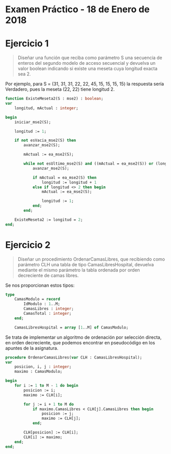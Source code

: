 <!-- TITLE: Examen Práctico - 18 de Enero de 2018 -->

# Examen Práctico - 18 de Enero de 2018

# Ejercicio 1

> Diseñar una función que reciba como parámetro S una secuencia de enteros del segundo modelo de acceso secuencial y devuelva un valor boolean indicando si existe una meseta cuya longitud exacta sea 2.

Por ejemplo, para S = (31, 31, 31, 22, 22, 45, 15, 15, 15, 15) la respuesta sería Verdadero, pues la meseta (22, 22) tiene longitud 2.

```pascal
function ExisteMeseta2(S : mse2) : boolean;
var
	longitud, mActual : integer;

begin
	iniciar_mse2(S);

	longitud := 1;

	if not esVacia_mse2(S) then
		avanzar_mse2(S);

		mActual := ea_mse2(S);

		while not esUltimo_mse2(S) and ((mActual = ea_mse2(S)) or (longitud <> 2)) do begin
			avanzar_mse2(S);

			if mActual = ea_mse2(S) then
				longitud := longitud + 1
			else if longitud <> 2 then begin
				mActual := ea_mse2(S);

				longitud := 1;
			end;
		end;

	ExisteMeseta2 := longitud = 2;
end;
```

# Ejercicio 2

> Diseñar un procedimiento OrdenarCamasLibres, que recibiendo como parámetro CLH una tabla de tipo CamasLibresHospital, devuelva mediante el mismo parámetro la tabla ordenada por orden decreciente de camas libres.

Se nos proporcionan estos tipos:

```pascal
type
	CamasModulo = record
		IdModulo : 1..M;
		CamasLibres : integer;
		CamasTotal : integer;
	end;

	CamasLibresHospital = array [1..M] of CamasModulo;
```

Se trata de implementar un algoritmo de ordenación por selección directa, en orden decreciente, que podemos encontrar en pseudocódigo en los apuntes de la asignatura.

```pascal
procedure OrdenarCamasLibres(var CLH : CamasLibresHospital);
var
	posicion, i, j : integer;
	maximo : CamasModulo;

begin
	for i := 1 to M - 1 do begin
		posicion := i;
		maximo := CLH[i];

		for j := i + 1 to M do
			if maximo.CamasLibres < CLH[j].CamasLibres then begin
				posicion := j;
				maximo := CLH[j];
			end;

		CLH[posicion] := CLH[i];
		CLH[i] := maximo;
	end;
end;
```

